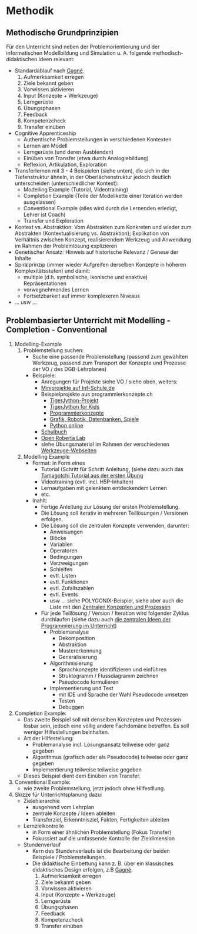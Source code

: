 # Methodik

## Methodische Grundprinzipien
Für den Unterricht sind neben der Problemorientierung und der informatischen Modellbildung und Simulation u. A. folgende methodisch-didaktischen Ideen relevant:

* Standardablauf nach [Gagné](https://www.niu.edu/citl/resources/guides/instructional-guide/gagnes-nine-events-of-instruction.shtml).
  1. Aufmerksamkeit erregen
  2. Ziele bekannt geben
  3. Vorwissen aktivieren
  4. Input (Konzepte + Werkzeuge)
  5. Lerngerüste
  6. Übungsphasen
  7. Feedback
  8. Kompetenzcheck
  9. Transfer einüben
* Cognitive Apprenticeship
  * Authentische Problemstellungen in verschiedenen Kontexten
  * Lernen am Modell
  * Lerngerüste (und deren Ausblenden)
  * Einüben von Transfer (etwa durch Analogiebildung)
  * Reflexion, Artikulation, Exploration
* Transferlernen mit 3 - 4 Beispielen (siehe unten), die sich in der Tiefenstruktur ähneln, in der Oberlächenstruktur jedoch deutlich unterscheiden (unterschiedlicher Kontext):
  * Modelling Example (Tutorial, Videotraining)
  * Completion Example (Teile der Modellkette einer Iteration werden ausgelassen)
  * Conventional Example (alles wird durch die Lernenden erledigt, Lehrer ist Coach)
  * Transfer und Exploration
* Kontext vs. Abstraktion: Vom Abstrakten zum Konkreten und wieder zum Abstrakten (Kontextualisierung vs. Abstraktion); Explikation von Verhältnis zwischen Konzept, realisierendem Werkzeug und Anwendung im Rahmen der Problemlösung explizieren
* Genetischer Ansatz: Hinweis auf historische Relevanz / Genese der Inhalte
* Spiralprinzip (immer wieder Aufgreifen derselben Konzepte in höheren Komplexitätsstufen) und damit:
    * multiple (d.h. symbolische, ikonische und enaktive) Repräsentationen
    * vorwegnehmendes Lernen
    * Fortsetzbarkeit auf immer komplexeren Niveaus
* ... usw ...

## Problembasierter Unterricht mit Modelling - Completion - Conventional
1. Modelling-Example
   1. Problemstellung suchen:
      - Suche eine passende Problemstellung (passend zum gewählten Werkzeug, passend zum Transport der Konzepte und Prozesse der VO / des DGB-Lehrplanes)
      - Beispiele:
        - Anregungen für Projekte siehe VO / siehe oben, weiters:
        - [Miniprojekte auf Inf-Schule.de](https://www.inf-schule.de/imperative-programmierung/python/projekte)
        - Beispielprojekte aus programmierkonzepte.ch
          - [TigerJython-Projekt](https://www.tigerjython.ch/de/tutorials)
          - [TigerJython for Kids](https://www.tigerjython4kids.ch)
          - [Programmierkonzepte](https://programmierkonzepte.ch)
          - [Grafik, Robotik, Datenbanken, Spiele](https://www.jython.ch)
          - [Python online](https://python-online.ch)
        - [Schulbuch](https://microbit.eeducation.at/wiki/Hauptseite)
        - [Open Roberta Lab](https://www.roberta-home.de/lab/)
        - siehe Übungsmaterial im Rahmen der verschiedenen [Werkzeuge-Webseiten](../Didaktik/Werkzeuge.md)
   2. Modelling Example 
      - Format: in Form eines 
         - Tutorial (Schritt für Schritt Anleitung, (siehe dazu auch das [Tamagotchi Tutorial aus der ersten Übung](../VO-Teil-1/GrundkonzepteProgrammierung/Tamagotchi/)
         - Videotraining (evtl. incl. H5P-Inhalten)
         - Lernaufgaben mit gelenktem entdeckendem Lernen
         - etc.
      - Inahlt: 
        - Fertige Anleitung zur Lösung der ersten Problemstellung.
        - Die Lösung soll iterativ in mehreren Teillösungen / Versionen erfolgen.
        - Die Lösung soll die zentralen Konzepte verwenden, darunter:
          - Anweisungen
          - Blöcke
          - Variablen
          - Operatoren
          - Bedingungen
          - Verzweigungen
          - Schleifen
          - evtl. Listen
          - evtl. Funktionen
          - evtl. Zufallszahlen
          - evtl. Events
          - usw ... siehe POLYGONIX-Beispiel, siehe aber auch die Liste mit den [Zentralen Konzepten und Prozessen](../Didaktik/Zentrale-Ideen.md)
        - Für jede Teillösung / Version / Iteration wird folgender Zyklus durchlaufen (siehe dazu auch [die zentralen Ideen der Programmierung im Unterricht](../../../Didaktik/Zentrale-Ideen.md))
          - Problemanalyse
            - Dekomposition
            - Abstraktion
            - Mustererkennung
            - Generalisierung
          - Algorithmisierung
            - Sprachkonzepte identifizieren und einführen
            - Struktogramm / Flussdiagramm zeichnen
            - Pseudocode formulieren
          - Implementierung und Test
            - mit IDE und Sprache der Wahl Pseudocode umsetzen
            - Testen
            - Debuggen
2. Completion Example:
   - Das zweite Beispiel soll mit denselben Konzepten und Prozessen lösbar sein, jedoch eine völlig andere Fachdomäne betreffen. Es soll weniger Hilfestellungen beinhalten.
   - Art der Hilfestellung:
     - Problemanalyse incl. Lösungsansatz teilweise oder ganz gegeben
     - Algorithmus (grafisch oder als Pseudocode) teilweise oder ganz gegeben
     - Implementierung teilweise teilweise gegeben
   - Dieses Beispiel dient dem Einüben von Transfer.
3. Conventional Example:
   - wie zweite Problemstellung, jetzt jedoch ohne Hilfestllung.
4. Skizze für Unterrichtsplanung dazu:
   - Zielehierarchie
     - ausgehend vom Lehrplan
     - zentrale Konzepte / Ideen ableiten
     - Transferziel, Erkenntnisziel, Fakten, Fertigkeiten ableiten
   - Lernzielkontrolle 
     - in Form einer ähnlichen Problemstellung (Fokus Transfer)
     - Fokussiert auf die umfassende Kontrolle der Zieldimension
   - Stundenverlauf
     - Kern des Stundenverlaufs ist die Bearbeitung der beiden Beispiele / Problemstellungen.
     - Die didaktische Einbettung kann z. B. über ein klassisches didaktisches Design erfolgen, z.B [Gagné](https://www.niu.edu/citl/resources/guides/instructional-guide/gagnes-nine-events-of-instruction.shtml).
        1. Aufmerksamkeit erregen
        2. Ziele bekannt geben
        3. Vorwissen aktivieren
        4. Input (Konzepte + Werkzeuge)
        5. Lerngerüste
        6. Übungsphasen
        7. Feedback
        8. Kompetenzcheck
        9. Transfer einüben